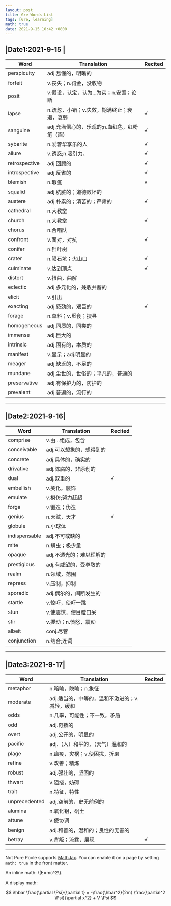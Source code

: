 ```yaml
---
layout: post
title: Gre Words List
tags: [Gre, learning]
math: true
date: 2021-9-15 10:42 +0800
---
```


|Date1:2021-9-15 |
---

|     Word     |              Translation             |  Recited  |
|--------------|--------------------------------------|-----------|
|perspicuity|adj.易懂的，明晰的||
|forfeit|v.丧失；n.罚金，没收物||
|posit|v.假设，认定，认为...为实；n.安置；论断||
|lapse|n.疏忽，小错；v.失效，期满终止；衰退，衰弱|√|
|sanguine|adj.充满信心的，乐观的;n.血红色，红粉笔（画）|√|
|sybarite|n.爱奢华享乐的人|√|
|allure|v.诱惑;n.吸引力，|√|
|retrospective|adj.回顾的|√|
|introspective|adj.反省的|√|
|blemish|n.瑕疵|v|
|squalid|adj.肮脏的；道德败坏的||
|austere|adj.朴素的；清苦的；严肃的|√|
|cathedral|n.大教堂||
|church|n.大教堂|√|
|chorus|n.合唱队||
|confront|v.面对，对抗|√|
|conifer|n.针叶树||
|crater|n.陨石坑；火山口|√|
|culminate|v.达到顶点|√|
|distort|v.扭曲，曲解||
|eclectic|adj.多元化的，兼收并蓄的||
|elicit|v.引出||
|exacting|adj.费劲的，艰巨的|√|
|forage|n.草料；v.觅食；搜寻||
|homogeneous|adj.同质的，同类的||
|immense|adj.巨大的||
|intrinsic|adj.固有的，本质的||
|manifest|v.显示；adj.明显的||
|meager|adj.缺乏的，不足的||
|mundane|adj.尘世的，世俗的；平凡的，普通的||
|preservative|adj.有保护力的，防护的||
|prevalent|adj.普遍的，流行的||

-------

|Date2:2021-9-16|
---

|     Word     |              Translation             |  Recited  |
|--------------|--------------------------------------|-----------|
|comprise|v.由...组成，包含||
|conceivable|adj.可以想象的，想得到的||
|concrete|adj.具体的，确实的||
|drivative|adj.陈腐的，非原创的||
|dual|adj.双重的|√|
|embellish|v.美化，装饰||
|emulate|v.模仿;努力赶超||
|forge|v.锻造；伪造||
|genius|n.天赋，天才|√|
|globule|n.小球体||
|indispensable|adj.不可或缺的||
|mite|n.螨虫；极少量||
|opaque|adj.不透光的；难以理解的||
|prestigious|adj.有威望的，受尊敬的||
|realm|n.领域，范围||
|repress|v.压制，抑制||
|sporadic|adj.偶尔的，间断发生的||
|startle|v.惊吓，使吓一跳||
|stun|v.使震惊，使目瞪口呆||
|stir|v.搅动；n.愤怒，震动||
|albeit|conj.尽管||
|conjunction|n.结合;连词||

-------

|Date3:2021-9-17|
---

|     Word     |              Translation             |  Recited  |
|--------------|--------------------------------------|-----------|
|metaphor|n.暗喻，隐喻；n.象征||
|moderate|adj.适当的，中等的，温和不激进的；v.减轻，缓和||
|odds|n.几率，可能性；不一致，矛盾||
|odd|adj.奇数的||
|overt|adj.公开的，明显的||
|pacific|adj.（人）和平的，（天气）温和的||
|plage|n.瘟疫，灾祸；v.使困扰，折磨||
|refine|v.改善；精炼||
|robust|adj.强壮的，坚固的||
|thwart|v.阻挠，妨碍||
|trait|n.特征，特性||
|unprecedented|adj.空前的，史无前例的||
|alumina|n.氧化铝，矾土||
|attune|v.使协调||
|benign|adj.和善的，温和的；良性的无害的||
|betray|v.背叛；流露，展现|√|





------
Not Pure Poole supports [MathJax](https://www.mathjax.org/). You can enable it on a page by setting `math: true` in the front matter.

An inline math: \\\(E=mc^2\\\).

A display math:

$$
i\hbar \frac{\partial \Psi}{\partial t} = -\frac{\hbar^2}{2m}
\frac{\partial^2 \Psi}{\partial x^2} + V \Psi
$$
